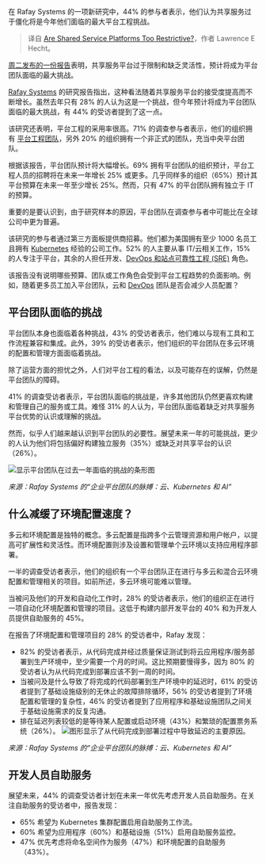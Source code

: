 
<!--
title: 共享服务平台是否过于限制？
cover: https://cdn.thenewstack.io/media/2024/08/cd338ec3-are-shared-platforms-too-restrictive-a-new-report-says-yes-2.jpg
-->

在 Rafay Systems 的一项新研究中，44% 的参与者表示，他们认为共享服务过于僵化将是今年他们面临的最大平台工程挑战。

> 译自 [Are Shared Service Platforms Too Restrictive?](https://thenewstack.io/are-shared-platforms-too-restrictive-a-new-report-says-yes/)，作者 Lawrence E Hecht。

[周二发布的一份报告](https://rafay.co/the-pulse-of-the-enterprise-platform-team-cloud-kubernetes-and-ai/)表明，共享服务平台过于限制和缺乏灵活性，预计将成为平台团队面临的最大挑战。

[Rafay Systems](https://rafay.co?utm_content=inline+mention) 的研究报告指出，这种看法随着共享服务平台的接受度提高而不断增长。虽然去年只有 28% 的人认为这是一个挑战，但今年预计将成为平台团队面临的最大挑战，有 44% 的受访者提到了这一点。

该研究还表明，平台工程的采用率很高。71% 的调查参与者表示，他们的组织拥有 [平台工程团队](https://thenewstack.io/how-to-be-an-effective-platform-engineering-team/)，另外 20% 的组织拥有一个非正式的团队，充当中央平台团队。

根据该报告，平台团队预计将大幅增长。69% 拥有平台团队的组织预计，平台工程人员的招聘将在未来一年增长 25% 或更多。几乎同样多的组织（65%）预计其平台预算在未来一年至少增长 25%。然而，只有 47% 的平台团队拥有独立于 IT 的预算。

重要的是要认识到，由于研究样本的原因，平台团队在调查参与者中可能比在全球公司中更为普遍。

该研究的参与者通过第三方面板提供商招募。他们都为美国拥有至少 1000 名员工且拥有 [Kubernetes](https://thenewstack.io/kubernetes/) 经验的公司工作。52% 的人主要从事 IT/云相关工作，15% 的人专注于平台，其余的人担任开发、[DevOps 和站点可靠性工程 (SRE)](https://thenewstack.io/platform-engineering/sre-vs-devops-vs-platform-engineering/) 角色。

该报告没有说明哪些预算、团队或工作角色会受到平台工程趋势的负面影响。例如，随着更多员工加入平台团队，云和 [DevOps](https://thenewstack.io/qa-patrick-debois-on-the-past-present-and-future-of-devops/) 团队是否会减少人员配置？

## 平台团队面临的挑战

平台团队本身也面临着各种挑战，43% 的受访者表示，他们难以与现有工具和工作流程兼容和集成。此外，39% 的受访者表示，他们组织的平台团队在多云环境的配置和管理方面面临着挑战。

除了运营方面的担忧之外，人们对平台工程的看法，以及可能存在的误解，仍然是平台团队的障碍。

41% 的调查受访者表示，平台团队面临的挑战是，许多其他团队仍然更喜欢构建和管理自己的服务或工具。难怪 31% 的人认为，平台团队面临着缺乏对共享服务平台优势的认识或理解的挑战。

然而，似乎人们越来越认识到平台团队的必要性。展望未来一年的可能挑战，更少的人认为他们将包括偏好构建独立服务（35%）或缺乏对共享平台的认识（26%）。

![显示平台团队在过去一年面临的挑战的条形图](https://cdn.thenewstack.io/media/2024/08/a9b48fd4-platform-team-challenges-1024x993.png)

*来源：Rafay Systems 的“企业平台团队的脉搏：云、Kubernetes 和 AI”*

## 什么减缓了环境配置速度？

多云和环境配置是独特的概念。多云配置是指跨多个云管理资源和用户帐户，以提高可扩展性和灵活性。而环境配置则涉及设置和管理单个云环境以支持应用程序部署。

一半的调查受访者表示，他们的组织有一个平台团队正在进行与多云和混合云环境配置和管理相关的项目。如前所述，多云环境可能难以管理。

当被问及他们的开发和自动化工作时，28% 的受访者表示，他们的组织正在进行一项自动化环境配置和管理的项目。这低于构建内部开发平台的 40% 和为开发人员提供自助服务的 45%。

在报告了环境配置和管理项目的 28% 的受访者中，Rafay 发现：
- 82% 的受访者表示，从代码完成并经过质量保证测试到将云应用程序/服务部署到生产环境中，至少需要一个月的时间。这比预期要慢得多，因为 80% 的受访者认为从代码完成到部署应该不到一周的时间。
- 当被问及是什么导致了将完成的代码部署到生产环境中的延迟时，61% 的受访者提到了基础设施级别的无休止的故障排除循环，56% 的受访者提到了环境配置和管理的复杂性，46% 的受访者提到了应用程序和基础设施团队之间关于基础设施需求的反复沟通。
- 排在延迟列表较低的是等待某人配置或启动环境（43%）和繁琐的配置票务系统（26%）。
![图形显示了从代码完成到部署过程中导致延迟的主要原因。](https://cdn.thenewstack.io/media/2024/08/dbe1a8fa-code-complete-delays-1024x387.png)

*来源：Rafay Systems 的“企业平台团队的脉搏：云、Kubernetes 和 AI”*

## 开发人员自助服务

展望未来，44% 的调查受访者计划在未来一年优先考虑开发人员自助服务。在关注自助服务的受访者中，报告发现：

- 65% 希望为 Kubernetes 集群配置启用自助服务工作流。
- 60% 希望为应用程序（60%）和基础设施（51%）启用自助服务监控。
- 47% 优先考虑将命名空间作为服务（47%）和环境配置的自助服务（43%）。
